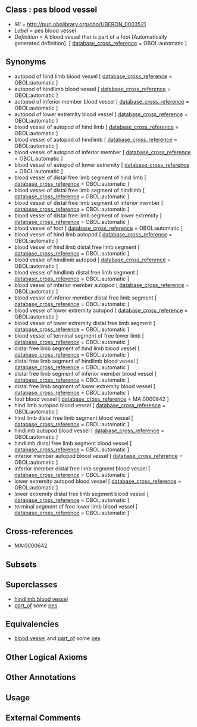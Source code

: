 
## Class : pes blood vessel

 * *IRI* = http://purl.obolibrary.org/obo/UBERON_0003521
 * *Label* = pes blood vessel
 * *Definition* = A blood vessel that is part of a foot [Automatically generated definition]. [ [database_cross_reference](../../ef/oboInOwl#hasDbXref.md) = OBOL:automatic ]

## Synonyms

 * autopod of hind limb blood vessel [ [database_cross_reference](../../ef/oboInOwl#hasDbXref.md) = OBOL:automatic ]
 * autopod of hindlimb blood vessel [ [database_cross_reference](../../ef/oboInOwl#hasDbXref.md) = OBOL:automatic ]
 * autopod of inferior member blood vessel [ [database_cross_reference](../../ef/oboInOwl#hasDbXref.md) = OBOL:automatic ]
 * autopod of lower extremity blood vessel [ [database_cross_reference](../../ef/oboInOwl#hasDbXref.md) = OBOL:automatic ]
 * blood vessel of autopod of hind limb [ [database_cross_reference](../../ef/oboInOwl#hasDbXref.md) = OBOL:automatic ]
 * blood vessel of autopod of hindlimb [ [database_cross_reference](../../ef/oboInOwl#hasDbXref.md) = OBOL:automatic ]
 * blood vessel of autopod of inferior member [ [database_cross_reference](../../ef/oboInOwl#hasDbXref.md) = OBOL:automatic ]
 * blood vessel of autopod of lower extremity [ [database_cross_reference](../../ef/oboInOwl#hasDbXref.md) = OBOL:automatic ]
 * blood vessel of distal free limb segment of hind limb [ [database_cross_reference](../../ef/oboInOwl#hasDbXref.md) = OBOL:automatic ]
 * blood vessel of distal free limb segment of hindlimb [ [database_cross_reference](../../ef/oboInOwl#hasDbXref.md) = OBOL:automatic ]
 * blood vessel of distal free limb segment of inferior member [ [database_cross_reference](../../ef/oboInOwl#hasDbXref.md) = OBOL:automatic ]
 * blood vessel of distal free limb segment of lower extremity [ [database_cross_reference](../../ef/oboInOwl#hasDbXref.md) = OBOL:automatic ]
 * blood vessel of foot [ [database_cross_reference](../../ef/oboInOwl#hasDbXref.md) = OBOL:automatic ]
 * blood vessel of hind limb autopod [ [database_cross_reference](../../ef/oboInOwl#hasDbXref.md) = OBOL:automatic ]
 * blood vessel of hind limb distal free limb segment [ [database_cross_reference](../../ef/oboInOwl#hasDbXref.md) = OBOL:automatic ]
 * blood vessel of hindlimb autopod [ [database_cross_reference](../../ef/oboInOwl#hasDbXref.md) = OBOL:automatic ]
 * blood vessel of hindlimb distal free limb segment [ [database_cross_reference](../../ef/oboInOwl#hasDbXref.md) = OBOL:automatic ]
 * blood vessel of inferior member autopod [ [database_cross_reference](../../ef/oboInOwl#hasDbXref.md) = OBOL:automatic ]
 * blood vessel of inferior member distal free limb segment [ [database_cross_reference](../../ef/oboInOwl#hasDbXref.md) = OBOL:automatic ]
 * blood vessel of lower extremity autopod [ [database_cross_reference](../../ef/oboInOwl#hasDbXref.md) = OBOL:automatic ]
 * blood vessel of lower extremity distal free limb segment [ [database_cross_reference](../../ef/oboInOwl#hasDbXref.md) = OBOL:automatic ]
 * blood vessel of terminal segment of free lower limb [ [database_cross_reference](../../ef/oboInOwl#hasDbXref.md) = OBOL:automatic ]
 * distal free limb segment of hind limb blood vessel [ [database_cross_reference](../../ef/oboInOwl#hasDbXref.md) = OBOL:automatic ]
 * distal free limb segment of hindlimb blood vessel [ [database_cross_reference](../../ef/oboInOwl#hasDbXref.md) = OBOL:automatic ]
 * distal free limb segment of inferior member blood vessel [ [database_cross_reference](../../ef/oboInOwl#hasDbXref.md) = OBOL:automatic ]
 * distal free limb segment of lower extremity blood vessel [ [database_cross_reference](../../ef/oboInOwl#hasDbXref.md) = OBOL:automatic ]
 * foot blood vessel [ [database_cross_reference](../../ef/oboInOwl#hasDbXref.md) = MA:0000642 ]
 * hind limb autopod blood vessel [ [database_cross_reference](../../ef/oboInOwl#hasDbXref.md) = OBOL:automatic ]
 * hind limb distal free limb segment blood vessel [ [database_cross_reference](../../ef/oboInOwl#hasDbXref.md) = OBOL:automatic ]
 * hindlimb autopod blood vessel [ [database_cross_reference](../../ef/oboInOwl#hasDbXref.md) = OBOL:automatic ]
 * hindlimb distal free limb segment blood vessel [ [database_cross_reference](../../ef/oboInOwl#hasDbXref.md) = OBOL:automatic ]
 * inferior member autopod blood vessel [ [database_cross_reference](../../ef/oboInOwl#hasDbXref.md) = OBOL:automatic ]
 * inferior member distal free limb segment blood vessel [ [database_cross_reference](../../ef/oboInOwl#hasDbXref.md) = OBOL:automatic ]
 * lower extremity autopod blood vessel [ [database_cross_reference](../../ef/oboInOwl#hasDbXref.md) = OBOL:automatic ]
 * lower extremity distal free limb segment blood vessel [ [database_cross_reference](../../ef/oboInOwl#hasDbXref.md) = OBOL:automatic ]
 * terminal segment of free lower limb blood vessel [ [database_cross_reference](../../ef/oboInOwl#hasDbXref.md) = OBOL:automatic ]

## Cross-references

 * MA:0000642

## Subsets


## Superclasses

 * [hindlimb blood vessel](../../UBERON/16/UBERON_0003516.md)
 * [part_of](../../BFO/50/BFO_0000050.md) some [pes](../../UBERON/87/UBERON_0002387.md)

## Equivalencies

 * [blood vessel](../../UBERON/81/UBERON_0001981.md) and [part_of](../../BFO/50/BFO_0000050.md) some [pes](../../UBERON/87/UBERON_0002387.md)

## Other Logical Axioms


## Other Annotations


## Usage


## External Comments

